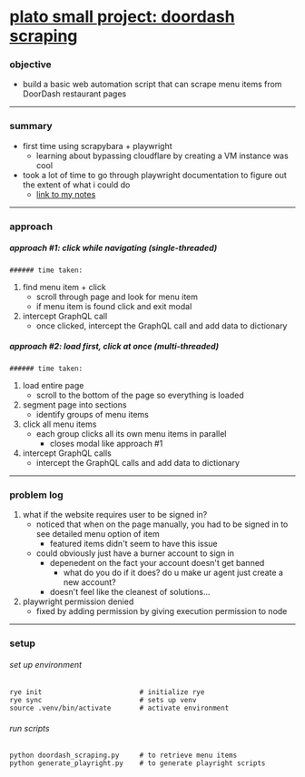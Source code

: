 # [plato small project: doordash scraping](https://pushy-yard-571.notion.site/Plato-Project-DoorDash-Scraping-1b292742cd6e809d9692e2c9a25fecbf)

### objective
- build a basic web automation script that can scrape menu items from DoorDash restaurant pages

---
### summary
- first time using scrapybara + playwright
    - learning about bypassing cloudflare by creating a VM instance was cool
- took a lot of time to go through playwright documentation to figure out the extent of what i could do
    - [link to my notes](https://www.notion.so/playwright-for-python-1b7953d826d38009829be3eb2c089120?pvs=4)
    
---
### approach
##### approach #1: click while navigating (single-threaded)
    ###### time taken: 
1. find menu item + click
    - scroll through page and look for menu item
    - if menu item is found click and exit modal
2. intercept GraphQL call
    - once clicked, intercept the GraphQL call and add data to dictionary

##### approach #2: load first, click at once (multi-threaded)
    ###### time taken: 
1. load entire page 
    - scroll to the bottom of the page so everything is loaded
2. segment page into sections
    - identify groups of menu items
3. click all menu items
    - each group clicks all its own menu items in parallel
        - closes modal like approach #1
4. intercept GraphQL calls
    - intercept the GraphQL calls and add data to dictionary

---
### problem log
1. what if the website requires user to be signed in?
    - noticed that when on the page manually, you had to be signed in to see detailed menu option of item
        - featured items didn't seem to have this issue
    - could obviously just have a burner account to sign in
        - depenedent on the fact your account doesn't get banned
            - what do you do if it does? do u make ur agent just create a new account?
        - doesn't feel like the cleanest of solutions...
2. playwright permission denied
    - fixed by adding permission by giving execution permission to node

---
### setup
###### set up environment
```
rye init                        # initialize rye
rye sync                        # sets up venv 
source .venv/bin/activate       # activate environment
```

###### run scripts
```
python doordash_scraping.py     # to retrieve menu items
python generate_playright.py    # to generate playright scripts

```